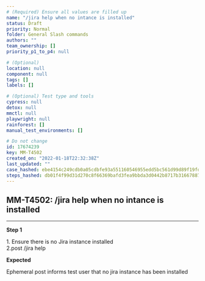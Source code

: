 ```yaml
---
# (Required) Ensure all values are filled up
name: "/jira help when no intance is installed"
status: Draft
priority: Normal
folder: General Slash commands
authors: ""
team_ownership: []
priority_p1_to_p4: null

# (Optional)
location: null
component: null
tags: []
labels: []

# (Optional) Test type and tools
cypress: null
detox: null
mmctl: null
playwright: null
rainforest: []
manual_test_environments: []

# Do not change
id: 17674239
key: MM-T4502
created_on: "2022-01-18T22:32:38Z"
last_updated: ""
case_hashed: ebe4154c249cdb0a05cdbfe93a551160546955edd5bc561d99d89f19fd7278b6bc533dd5c4a22a8f502ca19148374cfd
steps_hashed: db01f4f99d31d270c8f66369bafd3fea9bbda3d0442b8717b3166788756050a3ea1c0a7f3edc53969935bdfc83ce963f
---
```


<!-- (Auto-generated) Based on frontmatter's "key" and "name" -->

## MM-T4502: /jira help when no intance is installed

---

**Step 1**

1\. Ensure there is no Jira instance installed\
2.post /jira help

**Expected**

Ephemeral post informs test user that no jira instance has been installed
